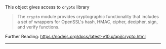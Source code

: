 This object gives access to `crypto` library

> The `crypto` module provides cryptographic functionality that includes
> a set of wrappers for OpenSSL's hash, HMAC, cipher, decipher, sign,
> and verify functions.

Further Reading: <https://nodejs.org/docs/latest-v10.x/api/crypto.html>

------------------------------------------------------------------------
